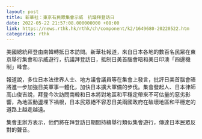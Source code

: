 ```yaml
---
layout: post
title: 新華社︰東京有民眾集會示威　抗議拜登訪日
date: 2022-05-22 21:57:08.000000000 +08:00
link: https://news.rthk.hk/rthk/ch/component/k2/1649680-20220522.htm
categories: rthk
---
```


美國總統拜登由南韓轉抵日本訪問。新華社報道，來自日本各地的數百名民眾在東京舉行集會和示威遊行，抗議拜登訪日，抵制日美首腦會晤和美日印澳「四邊機制」峰會。

報道說，多位日本法律界人士、地方議會議員等在集會上發言，批評日美首腦會晤將進一步加強日美軍事一體化，加快日本擴大軍備的步伐。集會發起人、日本律師高山俊吉說，拜登今次訪問南韓和日本將對地區和平穩定帶來不可估量的惡劣影響，為地區動盪埋下禍根，日本民眾絕不容忍日美兩國政府在破壞地區和平穩定的道路上越走越遠。

集會主辦方表示，他們將在拜登訪日期間持續舉行類似集會遊行，傳達日本民眾反對的聲音。
　
